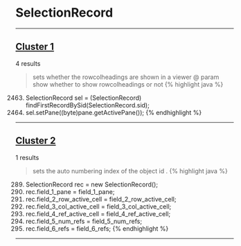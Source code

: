 # SelectionRecord

***

## [Cluster 1](./1)
4 results
> sets whether the rowcolheadings are shown in a viewer @ param show whether to show rowcolheadings or not 
{% highlight java %}
2463. SelectionRecord sel = (SelectionRecord) findFirstRecordBySid(SelectionRecord.sid);
2464. sel.setPane((byte)pane.getActivePane());
{% endhighlight %}

***

## [Cluster 2](./2)
1 results
> sets the auto numbering index of the object id . 
{% highlight java %}
289. SelectionRecord rec = new SelectionRecord();
290. rec.field_1_pane = field_1_pane;
291. rec.field_2_row_active_cell = field_2_row_active_cell;
292. rec.field_3_col_active_cell = field_3_col_active_cell;
293. rec.field_4_ref_active_cell = field_4_ref_active_cell;
294. rec.field_5_num_refs = field_5_num_refs;
295. rec.field_6_refs = field_6_refs;
{% endhighlight %}

***

